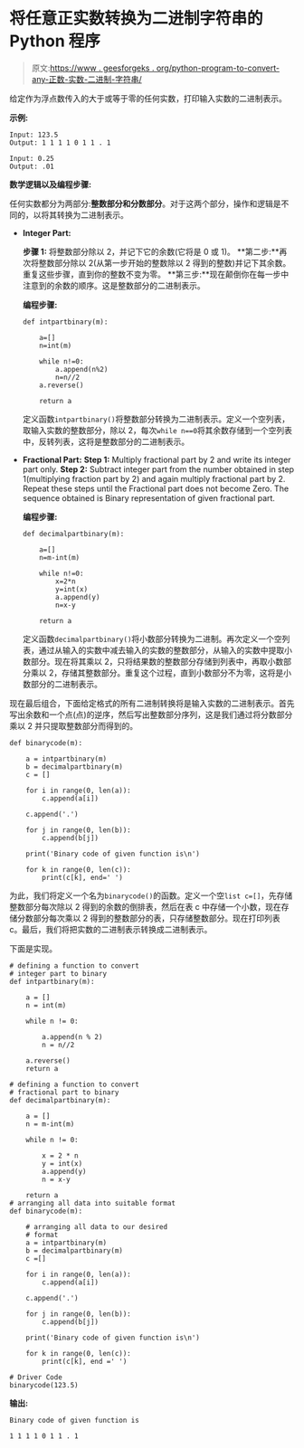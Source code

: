 # 将任意正实数转换为二进制字符串的 Python 程序

> 原文:[https://www . geesforgeks . org/python-program-to-convert-any-正数-实数-二进制-字符串/](https://www.geeksforgeeks.org/python-program-to-convert-any-positive-real-number-to-binary-string/)

给定作为浮点数传入的大于或等于零的任何实数，打印输入实数的二进制表示。

**示例:**

```
Input: 123.5
Output: 1 1 1 1 0 1 1 . 1

Input: 0.25
Output: .01
```

**数学逻辑以及编程步骤:**

任何实数都分为两部分:**整数部分和分数部分**。对于这两个部分，操作和逻辑是不同的，以将其转换为二进制表示。

*   **Integer Part:**

    **步骤 1:** 将整数部分除以 2，并记下它的余数(它将是 0 或 1)。
    **第二步:**再次将整数部分除以 2(从第一步开始的整数除以 2 得到的整数)并记下其余数。
    重复这些步骤，直到你的整数不变为零。
    **第三步:**现在颠倒你在每一步中注意到的余数的顺序。这是整数部分的二进制表示。

    **编程步骤:**

    ```
    def intpartbinary(m):

        a=[]
        n=int(m)

        while n!=0:
            a.append(n%2)
            n=n//2
        a.reverse()

        return a
    ```

    定义函数`intpartbinary()`将整数部分转换为二进制表示。定义一个空列表，取输入实数的整数部分，除以 2，每次`while n==0`将其余数存储到一个空列表中，反转列表，这将是整数部分的二进制表示。

*   **Fractional Part:**
    **Step 1:** Multiply fractional part by 2 and write its integer part only.
    **Step 2:** Subtract integer part from the number obtained in step 1(multiplying fraction part by 2) and again multiply fractional part by 2.
    Repeat these steps until the Fractional part does not become Zero. The sequence obtained is Binary representation of given fractional part.

    **编程步骤:**

    ```
    def decimalpartbinary(m):

        a=[]
        n=m-int(m)

        while n!=0:
            x=2*n
            y=int(x)
            a.append(y)
            n=x-y

        return a
    ```

    定义函数`decimalpartbinary()`将小数部分转换为二进制。再次定义一个空列表，通过从输入的实数中减去输入的实数的整数部分，从输入的实数中提取小数部分。现在将其乘以 2，只将结果数的整数部分存储到列表中，再取小数部分乘以 2，存储其整数部分。重复这个过程，直到小数部分不为零，这将是小数部分的二进制表示。

现在最后组合，下面给定格式的所有二进制转换将是输入实数的二进制表示。首先写出余数和一个点(点)的逆序，然后写出整数部分序列，这是我们通过将分数部分乘以 2 并只提取整数部分而得到的。

```
def binarycode(m):

    a = intpartbinary(m)
    b = decimalpartbinary(m)
    c = []

    for i in range(0, len(a)):
        c.append(a[i])

    c.append('.')

    for j in range(0, len(b)):
        c.append(b[j])

    print('Binary code of given function is\n')

    for k in range(0, len(c)):
        print(c[k], end=' ')
```

为此，我们将定义一个名为`binarycode()`的函数。定义一个空`list c=[]`，先存储整数部分每次除以 2 得到的余数的倒排表，然后在表 c 中存储一个小数，现在存储分数部分每次乘以 2 得到的整数部分的表，只存储整数部分。现在打印列表 c。最后，我们将把实数的二进制表示转换成二进制表示。

下面是实现。

```
# defining a function to convert 
# integer part to binary
def intpartbinary(m):

    a = []
    n = int(m)

    while n != 0:

        a.append(n % 2)
        n = n//2

    a.reverse()
    return a

# defining a function to convert 
# fractional part to binary
def decimalpartbinary(m):

    a = []
    n = m-int(m)

    while n != 0:

        x = 2 * n
        y = int(x)
        a.append(y)
        n = x-y

    return a
# arranging all data into suitable format
def binarycode(m):

    # arranging all data to our desired 
    # format
    a = intpartbinary(m)
    b = decimalpartbinary(m)
    c =[]

    for i in range(0, len(a)):
        c.append(a[i])

    c.append('.')

    for j in range(0, len(b)):
        c.append(b[j])

    print('Binary code of given function is\n')

    for k in range(0, len(c)):
        print(c[k], end =' ')

# Driver Code
binarycode(123.5)
```

**输出:**

```
Binary code of given function is

1 1 1 1 0 1 1 . 1 
```